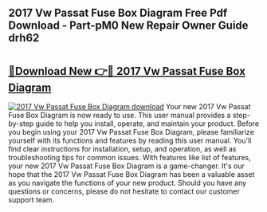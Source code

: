 ## 2017 Vw Passat Fuse Box Diagram Free Pdf Download - Part-pM0 New Repair Owner Guide drh62

# <h2><a href="http://dfuleur.blite.top/?on=2017+Vw+Passat+Fuse+Box+Diagram">🔗Download New 👉🔴 2017 Vw Passat Fuse Box Diagram</a></h2>

[![2017 Vw Passat Fuse Box Diagram download](https://i.imgur.com/lujVjoI.png)](http://dfuleur.blite.top/?on=2017+Vw+Passat+Fuse+Box+Diagram)
Your new 2017 Vw Passat Fuse Box Diagram is now ready to use. This user manual provides a step-by-step guide to help you install, operate, and maintain your product. Before you begin using your 2017 Vw Passat Fuse Box Diagram, please familiarize yourself with its functions and features by reading this user manual. You'll find clear instructions for installation, setup, and operation, as well as troubleshooting tips for common issues. With features like list of features, your new 2017 Vw Passat Fuse Box Diagram is a game-changer. It's our hope that the 2017 Vw Passat Fuse Box Diagram has been a valuable asset as you navigate the functions of your new product. Should you have any questions or concerns, please do not hesitate to contact our customer support team.
